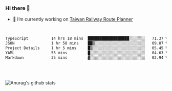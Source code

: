 ### Hi there 👋

- 🔭 I’m currently working on [Taiwan Railway Route Planner](https://github.com/Taiwan-Railway-Route-Planner)

<br/>

<!--START_SECTION:waka-->

```txt
TypeScript          14 hrs 18 mins  ██████████████████░░░░░░░   71.37 %
JSON                1 hr 58 mins    ██▒░░░░░░░░░░░░░░░░░░░░░░   09.87 %
Project Details     1 hr 5 mins     █▒░░░░░░░░░░░░░░░░░░░░░░░   05.45 %
YAML                55 mins         █░░░░░░░░░░░░░░░░░░░░░░░░   04.63 %
Markdown            35 mins         ▓░░░░░░░░░░░░░░░░░░░░░░░░   02.94 %
```

<!--END_SECTION:waka-->

<br/>
<br/>

![Anurag's github stats](https://github-readme-stats.vercel.app/api?username=DepickereSven&show_icons=true&theme=tokyonight)



<!--
**DepickereSven/DepickereSven** is a ✨ _special_ ✨ repository because its `README.md` (this file) appears on your GitHub profile.

Here are some ideas to get you started:

- 🔭 I’m currently working on ...
- 🌱 I’m currently learning ...
- 👯 I’m looking to collaborate on ...
- 🤔 I’m looking for help with ...
- 💬 Ask me about ...
- 📫 How to reach me: ...
- 😄 Pronouns: ...
- ⚡ Fun fact: ...
-->
